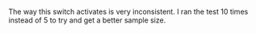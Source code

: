 The way this switch activates is very inconsistent.  I ran the test 10 times instead of 5 to try and get a better sample size.

